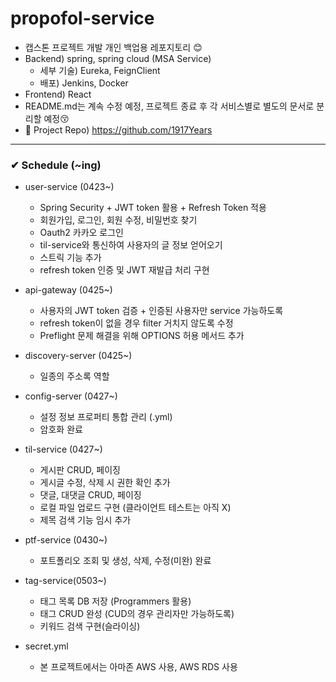 # propofol-service

- 캡스톤 프로젝트 개발 개인 백업용 레포지토리 😊
- Backend) spring, spring cloud (MSA Service)
  - 세부 기술) Eureka, FeignClient
  - 배포) Jenkins, Docker
- Frontend) React 
- README.md는 계속 수정 예정, 프로젝트 종료 후 각 서비스별로 별도의 문서로 분리할 예정😚
- 📁 Project Repo) https://github.com/1917Years

---

### ✔ Schedule (~ing)
- user-service (0423~)
    - Spring Security + JWT token 활용 + Refresh Token 적용
    - 회원가입, 로그인, 회원 수정, 비밀번호 찾기
    - Oauth2 카카오 로그인 
    - til-service와 통신하여 사용자의 글 정보 얻어오기
    - 스트릭 기능 추가
    - refresh token 인증 및 JWT 재발급 처리 구현
  

- api-gateway (0425~)
    - 사용자의 JWT token 검증 + 인증된 사용자만 service 가능하도록
    - refresh token이 없을 경우 filter 거치지 않도록 수정
    - Preflight 문제 해결을 위해 OPTIONS 허용 메서드 추가


- discovery-server (0425~)
    - 일종의 주소록 역할
    

- config-server (0427~)
  - 설정 정보 프로퍼티 통합 관리 (.yml)
  - 암호화 완료


- til-service (0427~)
  - 게시판 CRUD, 페이징
  - 게시글 수정, 삭제 시 권한 확인 추가 
  - 댓글, 대댓글 CRUD, 페이징
  - 로컬 파일 업로드 구현 (클라이언트 테스트는 아직 X)
  - 제목 검색 기능 임시 추가
  

- ptf-service (0430~)
  - 포트폴리오 조회 및 생성, 삭제, 수정(미완) 완료


- tag-service(0503~)
  - 태그 목록 DB 저장 (Programmers 활용)
  - 태그 CRUD 완성 (CUD의 경우 관리자만 가능하도록)
  - 키워드 검색 구현(슬라이싱)
  

- secret.yml
  - 본 프로젝트에서는 아마존 AWS 사용, AWS RDS 사용